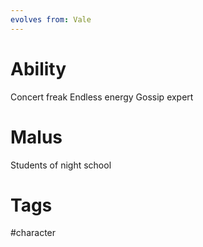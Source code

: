 ```yaml
---
evolves from: Vale
---
```

# Ability

Concert freak
Endless energy
Gossip expert

# Malus

Students of night school

# Tags
#character 